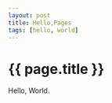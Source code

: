 ```yaml
---
layout: post
title: Hello,Pages
tags: [hello, world]
---
```


{{ page.title }}
================ 

Hello, World.
